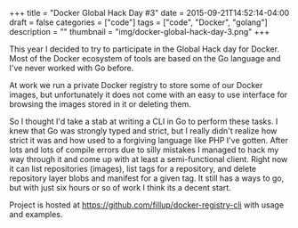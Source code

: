 +++
title = "Docker Global Hack Day #3"
date = 2015-09-21T14:52:14-04:00
draft = false
categories = ["code"]
tags = ["code", "Docker", "golang"]
description = ""
thumbnail = "img/docker-global-hack-day-3.png"
+++

This year I decided to try to participate in the Global Hack day for Docker. Most of the Docker ecosystem of tools are based on the Go language and I've never worked with Go before.

At work we run a private Docker registry to store some of our Docker images, but unfortunately it does not come with an easy to use interface for browsing the images stored in it or deleting them.

So I thought I'd take a stab at writing a CLI in Go to perform these tasks. I knew that Go was strongly typed and strict, but I really didn't realize how strict it was and how used to a forgiving language like PHP I've gotten. After lots and lots of compile errors due to silly mistakes I managed to hack my way through it and come up with at least a semi-functional client. Right now it can list repositories (images), list tags for a repository, and delete repository layer blobs and manifest for a given tag. It still has a ways to go, but with just six hours or so of work I think its a decent start.

Project is hosted at <a href="https://github.com/fillup/docker-registry-cli" target="_blank">https://github.com/fillup/docker-registry-cli</a> with usage and examples.
